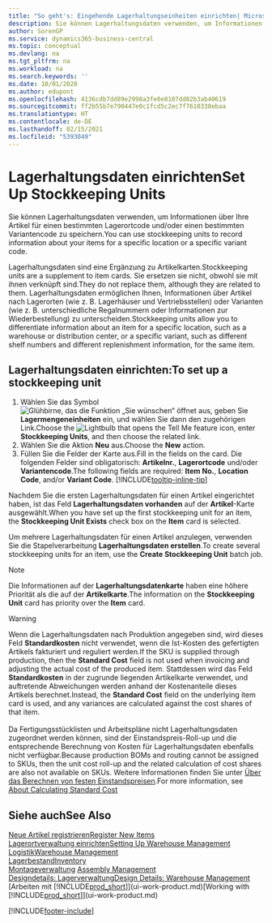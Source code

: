 ```yaml
---
title: "So geht's: Eingehende Lagerhaltungseinheiten einrichten| Microsoft Docs"
description: Sie können Lagerhaltungsdaten verwenden, um Informationen über Ihre Artikel für einen bestimmten Lagerortcode und/oder einen bestimmten Variantencode zu speichern.
author: SorenGP
ms.service: dynamics365-business-central
ms.topic: conceptual
ms.devlang: na
ms.tgt_pltfrm: na
ms.workload: na
ms.search.keywords: ''
ms.date: 10/01/2020
ms.author: edupont
ms.openlocfilehash: 4136cdb7dd89e2998a3fe0e8107dd82b3ab40619
ms.sourcegitcommit: ff2b55b7e790447e0c1fcd5c2ec7f7610338ebaa
ms.translationtype: HT
ms.contentlocale: de-DE
ms.lasthandoff: 02/15/2021
ms.locfileid: "5393049"
---
```

# <a name="set-up-stockkeeping-units"></a><span data-ttu-id="1e20a-103">Lagerhaltungsdaten einrichten</span><span class="sxs-lookup"><span data-stu-id="1e20a-103">Set Up Stockkeeping Units</span></span>
<span data-ttu-id="1e20a-104">Sie können Lagerhaltungsdaten verwenden, um Informationen über Ihre Artikel für einen bestimmten Lagerortcode und/oder einen bestimmten Variantencode zu speichern.</span><span class="sxs-lookup"><span data-stu-id="1e20a-104">You can use stockkeeping units to record information about your items for a specific location or a specific variant code.</span></span>  

 <span data-ttu-id="1e20a-105">Lagerhaltungsdaten sind eine Ergänzung zu Artikelkarten.</span><span class="sxs-lookup"><span data-stu-id="1e20a-105">Stockkeeping units are a supplement to item cards.</span></span> <span data-ttu-id="1e20a-106">Sie ersetzen sie nicht, obwohl sie mit ihnen verknüpft sind.</span><span class="sxs-lookup"><span data-stu-id="1e20a-106">They do not replace them, although they are related to them.</span></span> <span data-ttu-id="1e20a-107">Lagerhaltungsdaten ermöglichen Ihnen, Informationen über Artikel nach Lagerorten (wie z. B. Lagerhäuser und Vertriebsstellen) oder Varianten (wie z. B. unterschiedliche Regalnummern oder Informationen zur Wiederbestellung) zu unterscheiden.</span><span class="sxs-lookup"><span data-stu-id="1e20a-107">Stockkeeping units allow you to differentiate information about an item for a specific location, such as a warehouse or distribution center, or a specific variant, such as different shelf numbers and different replenishment information, for the same item.</span></span>  

## <a name="to-set-up-a-stockkeeping-unit"></a><span data-ttu-id="1e20a-108">Lagerhaltungsdaten einrichten:</span><span class="sxs-lookup"><span data-stu-id="1e20a-108">To set up a stockkeeping unit</span></span>  

1.  <span data-ttu-id="1e20a-109">Wählen Sie das Symbol ![Glühbirne, das die Funktion „Sie wünschen“ öffnet](media/ui-search/search_small.png "Was möchten Sie tun?") aus, geben Sie **Lagermengeneinheiten** ein, und wählen Sie dann den zugehörigen Link.</span><span class="sxs-lookup"><span data-stu-id="1e20a-109">Choose the ![Lightbulb that opens the Tell Me feature](media/ui-search/search_small.png "Tell me what you want to do") icon, enter **Stockkeeping Units**, and then choose the related link.</span></span>  
2.  <span data-ttu-id="1e20a-110">Wählen Sie die Aktion **Neu** aus.</span><span class="sxs-lookup"><span data-stu-id="1e20a-110">Choose the **New** action.</span></span>  
3.  <span data-ttu-id="1e20a-111">Füllen Sie die Felder der Karte aus.</span><span class="sxs-lookup"><span data-stu-id="1e20a-111">Fill in the fields on the card.</span></span> <span data-ttu-id="1e20a-112">Die folgenden Felder sind obligatorisch: **Artikelnr.**, **Lagerortcode** und/oder **Variantencode**.</span><span class="sxs-lookup"><span data-stu-id="1e20a-112">The following fields are required: **Item No.**, **Location Code**, and/or **Variant Code**.</span></span> [!INCLUDE[tooltip-inline-tip](includes/tooltip-inline-tip_md.md)]  

<span data-ttu-id="1e20a-113">Nachdem Sie die ersten Lagerhaltungsdaten für einen Artikel eingerichtet haben, ist das Feld **Lagerhaltungsdaten vorhanden** auf der **Artikel**-Karte ausgewählt.</span><span class="sxs-lookup"><span data-stu-id="1e20a-113">When you have set up the first stockkeeping unit for an item, the **Stockkeeping Unit Exists** check box on the **Item** card is selected.</span></span>  

<span data-ttu-id="1e20a-114">Um mehrere Lagerhaltungsdaten für einen Artikel anzulegen, verwenden Sie die Stapelverarbeitung **Lagerhaltungsdaten erstellen**.</span><span class="sxs-lookup"><span data-stu-id="1e20a-114">To create several stockkeeping units for an item, use the **Create Stockkeeping Unit** batch job.</span></span>  

> [!NOTE]  
>  <span data-ttu-id="1e20a-115">Die Informationen auf der **Lagerhaltungsdatenkarte** haben eine höhere Priorität als die auf der **Artikelkarte**.</span><span class="sxs-lookup"><span data-stu-id="1e20a-115">The information on the **Stockkeeping Unit** card has priority over the **Item** card.</span></span>

> [!Warning]
> <span data-ttu-id="1e20a-116">Wenn die Lagerhaltungsdaten nach Produktion angegeben sind, wird dieses Feld **Standardkosten** nicht verwendet, wenn die Ist-Kosten des gefertigten Artikels fakturiert und reguliert werden.</span><span class="sxs-lookup"><span data-stu-id="1e20a-116">If the SKU is supplied through production, then the **Standard Cost** field is not used when invoicing and adjusting the actual cost of the produced item.</span></span> <span data-ttu-id="1e20a-117">Stattdessen wird das Feld **Standardkosten** in der zugrunde liegenden Artikelkarte verwendet, und auftretende Abweichungen werden anhand der Kostenanteile dieses Artikels berechnet.</span><span class="sxs-lookup"><span data-stu-id="1e20a-117">Instead, the **Standard Cost** field on the underlying item card is used, and any variances are calculated against the cost shares of that item.</span></span><br /><br />
> <span data-ttu-id="1e20a-118">Da Fertigungsstücklisten und Arbeitspläne nicht Lagerhaltungsdaten zugeordnet werden können, sind der Einstandspreis-Roll-up und die entsprechende Berechnung von Kosten für Lagerhaltungsdaten ebenfalls nicht verfügbar.</span><span class="sxs-lookup"><span data-stu-id="1e20a-118">Because production BOMs and routing cannot be assigned to SKUs, then the unit cost roll-up and the related calculation of cost shares are also not available on SKUs.</span></span> <span data-ttu-id="1e20a-119">Weitere Informationen finden Sie unter [Über das Berechnen von festen Einstandspreisen](finance-about-calculating-standard-cost.md).</span><span class="sxs-lookup"><span data-stu-id="1e20a-119">For more information, see [About Calculating Standard Cost](finance-about-calculating-standard-cost.md)</span></span>

## <a name="see-also"></a><span data-ttu-id="1e20a-120">Siehe auch</span><span class="sxs-lookup"><span data-stu-id="1e20a-120">See Also</span></span>  
[<span data-ttu-id="1e20a-121">Neue Artikel registrieren</span><span class="sxs-lookup"><span data-stu-id="1e20a-121">Register New Items</span></span>](inventory-how-register-new-items.md)  
[<span data-ttu-id="1e20a-122">Lagerortverwaltung einrichten</span><span class="sxs-lookup"><span data-stu-id="1e20a-122">Setting Up Warehouse Management</span></span>](warehouse-setup-warehouse.md)  
[<span data-ttu-id="1e20a-123">Logistik</span><span class="sxs-lookup"><span data-stu-id="1e20a-123">Warehouse Management</span></span>](warehouse-manage-warehouse.md)  
[<span data-ttu-id="1e20a-124">Lagerbestand</span><span class="sxs-lookup"><span data-stu-id="1e20a-124">Inventory</span></span>](inventory-manage-inventory.md)  
<span data-ttu-id="1e20a-125">[Montageverwaltung](assembly-assemble-items.md)  </span><span class="sxs-lookup"><span data-stu-id="1e20a-125">[Assembly Management](assembly-assemble-items.md)  </span></span>  
[<span data-ttu-id="1e20a-126">Designdetails: Lagerverwaltung</span><span class="sxs-lookup"><span data-stu-id="1e20a-126">Design Details: Warehouse Management</span></span>](design-details-warehouse-management.md)  
<span data-ttu-id="1e20a-127">[Arbeiten mit [!INCLUDE[prod_short](includes/prod_short.md)]](ui-work-product.md)</span><span class="sxs-lookup"><span data-stu-id="1e20a-127">[Working with [!INCLUDE[prod_short](includes/prod_short.md)]](ui-work-product.md)</span></span>  


[!INCLUDE[footer-include](includes/footer-banner.md)]